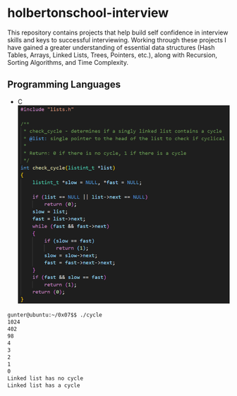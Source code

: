# holbertonschool-interview

This repository contains projects that help build self confidence in interview skills and keys to successful interviewing. Working through these projects I have gained a greater understanding of essential data structures (Hash Tables, Arrays, Linked Lists, Trees, Pointers, etc.), along with Recursion, Sorting Algorithms, and Time Complexity.


## Programming Languages
 - C
![This is an image](https://github.com/GunterPearson/holbertonschool-interview/blob/main/images/linked_list_cycle.png?raw=true)

```
gunter@ubuntu:~/0x07$$ ./cycle 
1024
402
98
4
3
2
1
0
Linked list has no cycle
Linked list has a cycle
```
